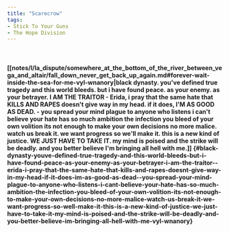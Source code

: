```yaml
---
title: "Scarecrow"
tags:
- Stick To Your Guns
- The Hope Division
---
```

&nbsp;
#### [[notes/l/la_dispute/somewhere_at_the_bottom_of_the_river_between_vega_and_altair/fall_down_never_get_back_up_again.md#forever-wait-inside-the-sea-for-me-vyl-wnanory|black dynasty. you've defined true tragedy and this world bleeds. but i have found peace. as your enemy. as your betrayer. I AM THE TRAITOR - Erida, i pray that the same hate that KILLS AND RAPES doesn't give way in my head. if it does, I'M AS GOOD AS DEAD. - you spread your mind plague to anyone who listens i can't believe your hate has so much ambition the infection you bleed of your own volition its not enough to make your own decisions no more malice. watch us break it. we want progress so we'll make it. this is a new kind of justice. WE JUST HAVE TO TAKE IT. my mind is poised and the strike will be deadly. and you better believe I'm bringing all hell with me.]] {#black-dynasty-youve-defined-true-tragedy-and-this-world-bleeds-but-i-have-found-peace-as-your-enemy-as-your-betrayer-i-am-the-traitor--erida-i-pray-that-the-same-hate-that-kills-and-rapes-doesnt-give-way-in-my-head-if-it-does-im-as-good-as-dead--you-spread-your-mind-plague-to-anyone-who-listens-i-cant-believe-your-hate-has-so-much-ambition-the-infection-you-bleed-of-your-own-volition-its-not-enough-to-make-your-own-decisions-no-more-malice-watch-us-break-it-we-want-progress-so-well-make-it-this-is-a-new-kind-of-justice-we-just-have-to-take-it-my-mind-is-poised-and-the-strike-will-be-deadly-and-you-better-believe-im-bringing-all-hell-with-me-vyl-wnanory}
